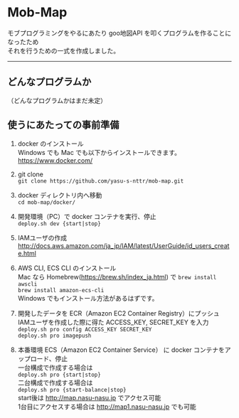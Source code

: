 # Mob-Map
モブプログラミングをやるにあたり goo地図API を叩くプログラムを作ることになったため  
それを行うための一式を作成しました。    

------------- 
## どんなプログラムか

（どんなプログラムかはまだ未定）

## 使うにあたっての事前準備  
1. docker のインストール  
Windows でも Mac でも以下からインストールできます。
<https://www.docker.com/>
2. git clone  
`git clone https://github.com/yasu-s-nttr/mob-map.git`

3. docker ディレクトリ内へ移動  
`cd mob-map/docker/`  

4. 開発環境（PC）で docker コンテナを実行、停止  
`deploy.sh dev {start|stop}`

5. IAMユーザの作成  
<http://docs.aws.amazon.com/ja_jp/IAM/latest/UserGuide/id_users_create.html>  
6. AWS CLI, ECS CLI のインストール  
Mac なら Homebrew(<https://brew.sh/index_ja.html>) で
`brew install awscli`  
`brew install amazon-ecs-cli`  
Windows でもインストール方法があるはずです。

7. 開発したデータを ECR（Amazon EC2 Container Registry）にプッシュ  
IAMユーザを作成した際に得た ACCESS_KEY, SECRET_KEY を入力  
`deploy.sh pro config ACCESS_KEY SECRET_KEY`  
`deploy.sh pro imagepush`  
8. 本番環境 ECS（Amazon EC2 Container Service） に docker コンテナをアップロード、停止  
一台構成で作成する場合は  
`deploy.sh pro {start|stop}`  
二台構成で作成する場合は  
`deploy.sh pro {start-balance|stop}`  
start後は <http://map.nasu-nasu.jp> でアクセス可能  
1台目にアクセスする場合は <http://map1.nasu-nasu.jp> でも可能